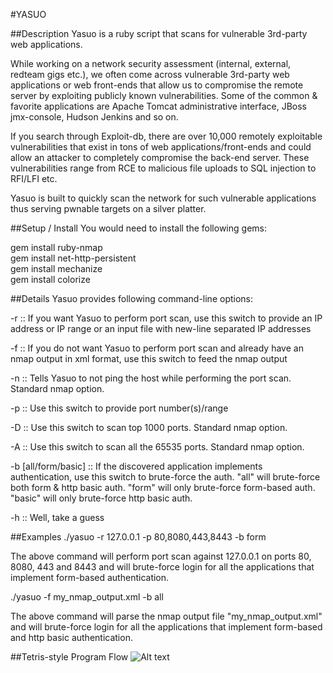 #YASUO

##Description
Yasuo is a ruby script that scans for vulnerable 3rd-party web applications.

While working on a network security assessment (internal, external, redteam gigs etc.), we often come across vulnerable 3rd-party web applications or web front-ends that allow us to compromise the remote server by exploiting publicly known vulnerabilities. Some of the common & favorite applications are Apache Tomcat administrative interface, JBoss jmx-console, Hudson Jenkins and so on.

If you search through Exploit-db, there are over 10,000 remotely exploitable vulnerabilities that exist in tons of web applications/front-ends and could allow an attacker to completely compromise the back-end server. These vulnerabilities range from RCE to malicious file uploads to SQL injection to RFI/LFI etc.

Yasuo is built to quickly scan the network for such vulnerable applications thus serving pwnable targets on a silver platter.


##Setup / Install
You would need to install the following gems:

gem install ruby-nmap<br />gem install net-http-persistent<br />gem install mechanize<br />gem install colorize

##Details
Yasuo provides following command-line options:

-r :: If you want Yasuo to perform port scan, use this switch to provide an IP address or IP range or an input file with new-line separated IP addresses

-f :: If you do not want Yasuo to perform port scan and already have an nmap output in xml format, use this switch to feed the nmap output

-n :: Tells Yasuo to not ping the host while performing the port scan. Standard nmap option.

-p :: Use this switch to provide port number(s)/range

-D :: Use this switch to scan top 1000 ports. Standard nmap option.

-A :: Use this switch to scan all the 65535 ports. Standard nmap option.

-b [all/form/basic] :: If the discovered application implements authentication, use this switch to brute-force the auth. "all" will brute-force both form & http basic auth. "form" will only brute-force form-based auth. "basic" will only brute-force http basic auth.

-h :: Well, take a guess

##Examples
./yasuo -r 127.0.0.1 -p 80,8080,443,8443 -b form

The above command will perform port scan against 127.0.0.1 on ports 80, 8080, 443 and 8443 and will brute-force login for all the applications that implement form-based authentication.

./yasuo -f my_nmap_output.xml -b all

The above command will parse the nmap output file "my_nmap_output.xml" and will brute-force login for all the applications that implement form-based and http basic authentication.

##Tetris-style Program Flow
![Alt text](./tetris-style-program-flow.JPG)
